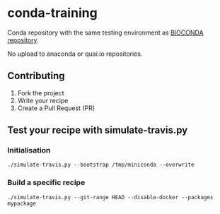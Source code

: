 # conda-training

Conda repository with the same testing environment as [BIOCONDA repository](https://bioconda.github.io).

No upload to anaconda or quai.io repositories.

## Contributing

1. Fork the project
2. Write your recipe
3. Create a Pull Request (PR)

## Test your recipe with simulate-travis.py

### Initialisation

`./simulate-travis.py --bootstrap /tmp/miniconda --overwrite`

### Build a specific recipe

`./simulate-travis.py --git-range HEAD --disable-docker --packages mypackage`
